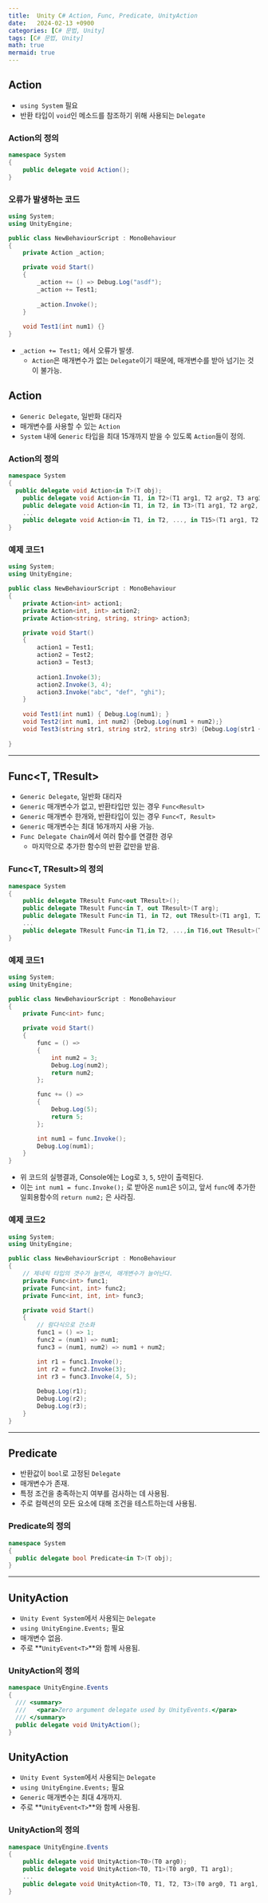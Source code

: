 ```yaml
---
title:  Unity C# Action, Func, Predicate, UnityAction
date:   2024-02-13 +0900
categories: [C# 문법, Unity]
tags: [C# 문법, Unity]
math: true
mermaid: true
---
```


## Action

- `using System` 필요
- 반환 타입이 `void`인 메소드를 참조하기 위해 사용되는 `Delegate`

### Action의 정의

```csharp
namespace System
{ 
	public delegate void Action(); 
}
```

### 오류가 발생하는 코드

```csharp
using System;
using UnityEngine;

public class NewBehaviourScript : MonoBehaviour
{
    private Action _action;

    private void Start()
    {
        _action += () => Debug.Log("asdf");
        _action += Test1;
        
        _action.Invoke();
    }
    
    void Test1(int num1) {}
}
```

- `_action += Test1;` 에서 오류가 발생.
    - `Action`은 매개변수가 없는 `Delegate`이기 때문에, 매개변수를 받아 넘기는 것이 불가능.

## Action<T>

- `Generic Delegate`, 일반화 대리자
- 매개변수를 사용할 수 있는 `Action`
- `System` 내에 `Generic` 타입을 최대 15개까지 받을 수 있도록 `Action`들이 정의.

### Action<T>의 정의

```csharp
namespace System
{
  public delegate void Action<in T>(T obj);
	public delegate void Action<in T1, in T2>(T1 arg1, T2 arg2, T3 arg3);
	public delegate void Action<in T1, in T2, in T3>(T1 arg1, T2 arg2, T3 arg3);
	...
	public delegate void Action<in T1, in T2, ..., in T15>(T1 arg1, T2 arg2, ... , T15 arg15);
}
```

### 예제 코드1

```csharp
using System;
using UnityEngine;

public class NewBehaviourScript : MonoBehaviour
{
    private Action<int> action1;
    private Action<int, int> action2;
    private Action<string, string, string> action3;

    private void Start()
    {
        action1 = Test1;
        action2 = Test2;
        action3 = Test3;
        
        action1.Invoke(3);
        action2.Invoke(3, 4);
        action3.Invoke("abc", "def", "ghi");
    }
    
    void Test1(int num1) { Debug.Log(num1); }
    void Test2(int num1, int num2) {Debug.Log(num1 + num2);}
    void Test3(string str1, string str2, string str3) {Debug.Log(str1 + str2+ str3);}
    
}
```

---

## Func<T, TResult>

- `Generic Delegate`, 일반화 대리자
- `Generic` 매개변수가 없고, 반환타입만 있는 경우 `Func<Result>`
- `Generic` 매개변수 한개와, 반환타입이 있는 경우 `Func<T, Result>`
- `Generic` 매개변수는 최대 16개까지 사용 가능.
- `Func Delegate Chain`에서 여러 함수를 연결한 경우
    - 마지막으로 추가한 함수의 반환 값만을 받음.

### Func<T, TResult>의 정의

```csharp
namespace System
{
	public delegate TResult Func<out TResult>();
	public delegate TResult Func<in T, out TResult>(T arg);
	public delegate TResult Func<in T1, in T2, out TResult>(T1 arg1, T2 arg2);
	...
	public delegate TResult Func<in T1,in T2, ...,in T16,out TResult>(T1 arg1, T2 arg2, ..., T16 arg16);
}
```

### 예제 코드1

```csharp
using System;
using UnityEngine;

public class NewBehaviourScript : MonoBehaviour
{
    private Func<int> func;

    private void Start()
    {
        func = () =>
        {
            int num2 = 3;
            Debug.Log(num2);
            return num2;
        };

        func += () =>
        {
            Debug.Log(5);
            return 5;
        };

        int num1 = func.Invoke();
        Debug.Log(num1);
    }
}
```

- 위 코드의 실행결과, Console에는 Log로 `3`, `5`, `5`만이 출력된다.
- 이는 `int num1 = func.Invoke();` 로 받아온 `num1`은 `5`이고, 앞서 `func`에 추가한 일회용함수의 `return num2;` 은 사라짐.

### 예제 코드2

```csharp
using System;
using UnityEngine;

public class NewBehaviourScript : MonoBehaviour
{
	// 제네릭 타입의 갯수가 늘면서, 매개변수가 늘어난다.
    private Func<int> func1;
    private Func<int, int> func2;
    private Func<int, int, int> func3;

    private void Start()
    {
		// 람다식으로 간소화
        func1 = () => 1;
        func2 = (num1) => num1;
        func3 = (num1, num2) => num1 + num2;

        int r1 = func1.Invoke();
        int r2 = func2.Invoke(3);
        int r3 = func3.Invoke(4, 5);
        
        Debug.Log(r1);
        Debug.Log(r2);
        Debug.Log(r3);
    }
}
```

---

## Predicate<T>

- 반환값이 `bool`로 고정된 `Delegate`
- 매개변수가 존재.
- 특정 조건을 충족하는지 여부를 검사하는 데 사용됨.
- 주로 컬렉션의 모든 요소에 대해 조건을 테스트하는데 사용됨.

### Predicate<T>의 정의

```csharp
namespace System
{
  public delegate bool Predicate<in T>(T obj);
}
```

---

## UnityAction

- `Unity Event System`에서 사용되는 `Delegate`
- `using UnityEngine.Events;` 필요
- 매개변수 없음.
- 주로 **`UnityEvent<T>`**와 함께 사용됨.

### UnityAction의 정의

```csharp
namespace UnityEngine.Events
{
  /// <summary>
  ///   <para>Zero argument delegate used by UnityEvents.</para>
  /// </summary>
  public delegate void UnityAction();
}
```

## UnityAction<T>

- `Unity Event System`에서 사용되는 `Delegate`
- `using UnityEngine.Events;` 필요
- `Generic` 매개변수는 최대 4개까지.
- 주로 **`UnityEvent<T>`**와 함께 사용됨.

### UnityAction<T>의 정의

```csharp
namespace UnityEngine.Events
{
	public delegate void UnityAction<T0>(T0 arg0);
	public delegate void UnityAction<T0, T1>(T0 arg0, T1 arg1);
	...
	public delegate void UnityAction<T0, T1, T2, T3>(T0 arg0, T1 arg1, T2 arg2, T3 arg3);
}
```